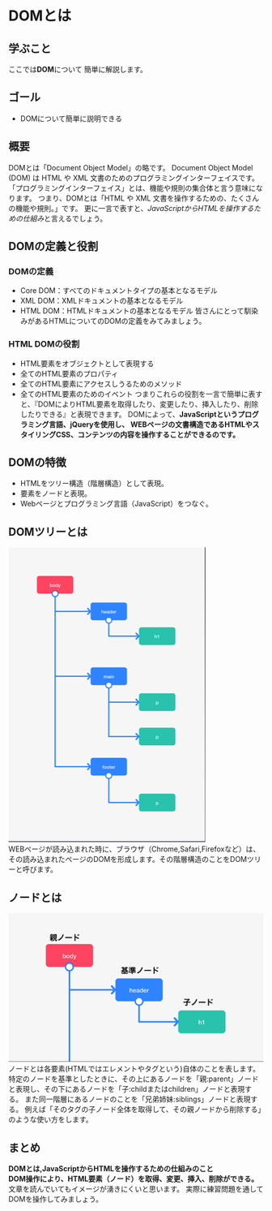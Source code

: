 # DOMとは

## 学ぶこと
ここでは**DOM**について
簡単に解説します。

## ゴール
- DOMについて簡単に説明できる

## 概要
DOMとは「Document Object Model」の略です。
Document Object Model (DOM) は HTML や XML 文書のためのプログラミングインターフェイスです。
「プログラミングインターフェイス」とは、機能や規則の集合体と言う意味になります。
つまり、DOMとは「HTML や XML 文書を操作するための、たくさんの機能や規則。」です。
更に一言で表すと、*JavaScriptからHTMLを操作するための仕組み*と言えるでしょう。

## DOMの定義と役割
### DOMの定義
- Core DOM：すべてのドキュメントタイプの基本となるモデル
- XML DOM：XMLドキュメントの基本となるモデル
- HTML DOM：HTMLドキュメントの基本となるモデル
皆さんにとって馴染みがあるHTMLについてのDOMの定義をみてみましょう。
### HTML DOMの役割
- HTML要素をオブジェクトとして表現する
- 全てのHTML要素のプロパティ
- 全てのHTML要素にアクセスしうるためのメソッド
- 全てのHTML要素のためのイベント
つまりこれらの役割を一言で簡単に表すと、『DOMによりHTML要素を取得したり、変更したり、挿入したり、削除したりできる』と表現できます。
DOMによって、**JavaScriptというプログラミング言語、jQueryを使用し、
WEBページの文書構造であるHTMLやスタイリングCSS、コンテンツの内容を操作することができるのです。**

## DOMの特徴
- HTMLをツリー構造（階層構造）として表現。
- 要素をノードと表現。
- Webページとプログラミング言語（JavaScript）をつなぐ。

## DOMツリーとは
![ロゴ](./img/DOM_tree.png)
<br>
WEBページが読み込まれた時に、ブラウザ（Chrome,Safari,Firefoxなど）は、
その読み込まれたページのDOMを形成します。その階層構造のことをDOMツリーと呼びます。


## ノードとは
![ロゴ](./img/Node.png)
<br>
ノードとは各要素(HTMLではエレメントやタグという)自体のことを表します。
特定のノードを基準としたときに、その上にあるノードを「親:parent」ノードと表現し、その下にあるノードを「子:childまたはchildren」ノードと表現する。
また同一階層にあるノードのことを「兄弟姉妹:siblings」ノードと表現する。
例えば「そのタグの子ノード全体を取得して、その親ノードから削除する」のような使い方をします。

## まとめ
**DOMとは,JavaScriptからHTMLを操作するための仕組みのこと**
<br>
**DOM操作により、HTML要素（ノード）を取得、変更、挿入、削除ができる。**
<br>
文章を読んでいてもイメージが湧きにくいと思います。
実際に練習問題を通してDOMを操作してみましょう。






